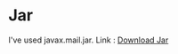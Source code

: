 <html>
  
  <body>
  <h1>Jar</h1>
  <p>I've used javax.mail.jar. Link : <a href="http://www.java2s.com/Code/Jar/j/Downloadjavaxmailjar.htm">Download Jar</a></p>
  </body>
  </html>
